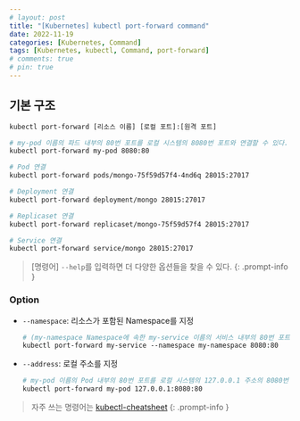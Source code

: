 ```yaml
---
# layout: post
title: "[Kubernetes] kubectl port-forward command"
date: 2022-11-19
categories: [Kubernetes, Command]
tags: [Kubernetes, kubectl, Command, port-forward]
# comments: true
# pin: true
---
```


## 기본 구조

```bash
kubectl port-forward [리소스 이름] [로컬 포트]:[원격 포트]

# my-pod 이름의 파드 내부의 80번 포트를 로컬 시스템의 8080번 포트와 연결할 수 있다.
kubectl port-forward my-pod 8080:80

# Pod 연결
kubectl port-forward pods/mongo-75f59d57f4-4nd6q 28015:27017

# Deployment 연결
kubectl port-forward deployment/mongo 28015:27017

# Replicaset 연결
kubectl port-forward replicaset/mongo-75f59d57f4 28015:27017

# Service 연결
kubectl port-forward service/mongo 28015:27017
```

> [명령어] `--help`를 입력하면 더 다양한 옵션들을 찾을 수 있다.
{: .prompt-info }

### Option

- `--namespace`: 리소스가 포함된 Namespace를 지정
    ```bash
    # (my-namespace Namespace에 속한 my-service 이름의 서비스 내부의 80번 포트를 로컬 시스템의 8080번 포트와 연결
    kubectl port-forward my-service --namespace my-namespace 8080:80
    ```

- `--address`: 로컬 주소를 지정
    ```bash
    # my-pod 이름의 Pod 내부의 80번 포트를 로컬 시스템의 127.0.0.1 주소의 8080번 포트와 연결
    kubectl port-forward my-pod 127.0.0.1:8080:80
    ```

> 자주 쓰는 명령어는 [kubectl-cheatsheet](https://kubernetes.io/docs/reference/kubectl/cheatsheet/)
{: .prompt-info }